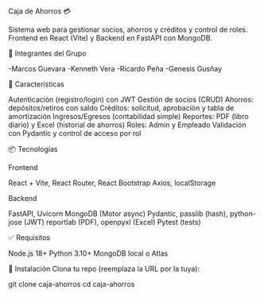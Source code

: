 Caja de Ahorros 💳

Sistema web para gestionar socios, ahorros y créditos y control de roles.
Frontend en React (Vite) y Backend en FastAPI con MongoDB.

👥 Integrantes del Grupo

-Marcos Guevara
-Kenneth Vera
-Ricardo Peña
-Genesis Gusñay

🚀 Características

Autenticación (registro/login) con JWT
Gestión de socios (CRUD)
Ahorros: depósitos/retiros con saldo
Créditos: solicitud, aprobación y tabla de amortización
Ingresos/Egresos (contabilidad simple)
Reportes: PDF (libro diario) y Excel (historial de ahorros)
Roles: Admin y Empleado
Validación con Pydantic y control de acceso por rol

📦 Tecnologías

Frontend

React + Vite, React Router, React Bootstrap
Axios, localStorage


Backend

FastAPI, Uvicorn
MongoDB (Motor async)
Pydantic, passlib (hash), python-jose (JWT)
reportlab (PDF), openpyxl (Excel)
Pytest (tests)


✅ Requisitos

Node.js 18+
Python 3.10+
MongoDB local o Atlas


🔧 Instalación
Clona tu repo (reemplaza la URL por la tuya):

git clone <URL-de-tu-repo> caja-ahorros
cd caja-ahorros
